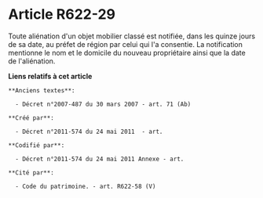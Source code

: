 # Article R622-29

Toute aliénation d'un objet mobilier classé est notifiée, dans les quinze jours de sa date, au préfet de région par celui qui
l'a consentie. La notification mentionne le nom et le domicile du nouveau propriétaire ainsi que la date de l'aliénation.

**Liens relatifs à cet article**

	**Anciens textes**:

	  - Décret n°2007-487 du 30 mars 2007 - art. 71 (Ab)

	**Créé par**:

	  - Décret n°2011-574 du 24 mai 2011  - art.

	**Codifié par**:

	  - Décret n°2011-574 du 24 mai 2011 Annexe - art.

	**Cité par**:

	  - Code du patrimoine. - art. R622-58 (V)
